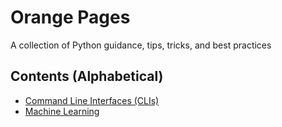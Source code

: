 # Orange Pages
A collection of Python guidance, tips, tricks, and best practices

## Contents (Alphabetical)
- [Command Line Interfaces (CLIs)](cli.md)
- [Machine Learning](machine_learning.md)
